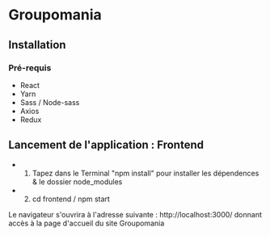 # Groupomania

## Installation 
### Pré-requis
- React
- Yarn
- Sass / Node-sass
- Axios
- Redux

## Lancement de l'application : Frontend
- 1. Tapez dans le Terminal "npm install" pour installer les dépendences & le dossier node_modules
- 2. cd frontend / npm start

Le navigateur s'ouvrira à l'adresse suivante :  http://localhost:3000/ donnant accès à la page d'accueil du site Groupomania




